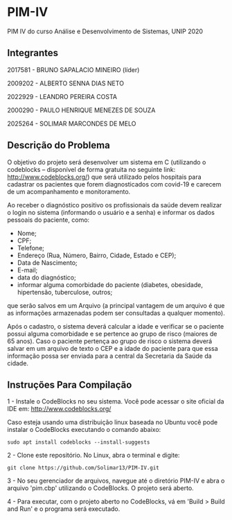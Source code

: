 # PIM-IV
PIM IV do curso Análise e Desenvolvimento de Sistemas, UNIP 2020

## Integrantes

2017581 - BRUNO SAPALACIO MINEIRO (líder)

2009202 - ALBERTO SENNA DIAS NETO

2022929 - LEANDRO PEREIRA COSTA

2000290 - PAULO HENRIQUE MENEZES DE SOUZA

2025264 - SOLIMAR MARCONDES DE MELO

## Descrição do Problema

O objetivo do projeto será desenvolver um sistema em C (utilizando o codeblocks –
disponível de forma gratuita no seguinte link: http://www.codeblocks.org/) que será
utilizado pelos hospitais para cadastrar os pacientes que forem diagnosticados com covid-19
e carecem de um acompanhamento e monitoramento. 

Ao receber o diagnóstico positivo os
profissionais da saúde devem realizar o login no sistema (informando o usuário e a senha) e
informar os dados pessoais do paciente, como:
- Nome;
- CPF;
- Telefone;
- Endereço (Rua, Número, Bairro, Cidade, Estado e CEP);
- Data de Nascimento;
- E-mail;
- data do diagnóstico;
- informar alguma comorbidade do paciente (diabetes, obesidade, hipertensão, tuberculose, outros;

que serão salvos em um Arquivo (a principal vantagem de um arquivo é que as informações
armazenadas podem ser consultadas a qualquer momento).

Após o cadastro, o sistema deverá calcular a idade e verificar se o paciente possui
alguma comorbidade e se pertence ao grupo de risco (maiores de 65 anos). Caso o paciente
pertença ao grupo de risco o sistema deverá salvar em um arquivo de texto o CEP e a idade
do paciente para que essa informação possa ser enviada para a central da Secretaria da
Saúde da cidade.




## Instruções Para Compilação

1 - Instale o CodeBlocks no seu sistema.
Você pode acessar o site oficial da IDE em: http://www.codeblocks.org/ 

Caso esteja usando uma distribuição linux baseada no Ubuntu você pode instalar o CodeBlocks executando o comando abaixo:
```
sudo apt install codeblocks --install-suggests
```

2 - Clone este repositório. No Linux, abra o terminal e digite:
```
git clone https://github.com/Solimar13/PIM-IV.git
```

3 - No seu gerenciador de arquivos, navegue até o diretório PIM-IV e abra o arquivo 'pim.cbp' utilizando o CodeBlocks. O projeto será aberto.

4 - Para executar, com o projeto aberto no CodeBlocks, vá em 'Build > Build and Run' e o programa será executado.





